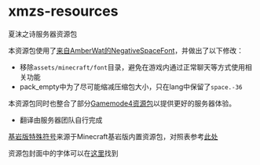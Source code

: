 # xmzs-resources
夏沫之诗服务器资源包

本资源包使用了[来自AmberWat的NegativeSpaceFont](https://github.com/AmberWat/NegativeSpaceFont)，并做出了以下修改：
* 移除`assets/minecraft/font`目录，避免在游戏内通过正常聊天等方式使用相关功能
* pack_empty中为了尽可能缩减压缩包大小，只在lang中保留了`space.-36`

本资源包同时也整合了部分[Gamemode4资源包](https://github.com/Gamemode4Dev/GM4_Resources)以提供更好的服务器体验。
* 翻译由服务器团队自行完成

[基岩版特殊符号](assets/xmzs/textures/bedrock_glyphs/)来源于Minecraft基岩版内置资源包，对照表参考[此处](https://github.com/TwistedAsylumMC/bedrock-unicode-characters)

资源包封面中的字体可以在[这里](https://www.lexaloffle.com/bbs/?tid=3760)找到
